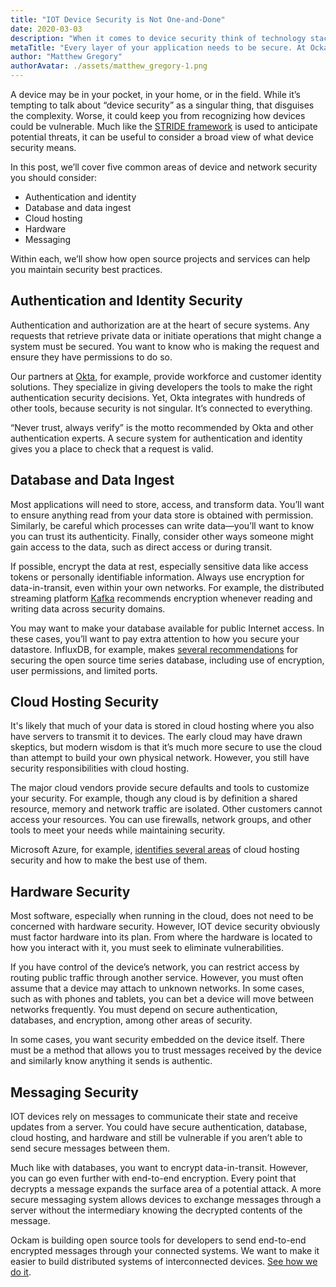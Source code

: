 ```yaml
---
title: "IOT Device Security is Not One-and-Done"
date: 2020-03-03
description: "When it comes to device security think of technology stacks, not platforms."
metaTitle: "Every layer of your application needs to be secure. At Ockam we suggest that developers think in stacks. Here's how..."
author: "Matthew Gregory"
authorAvatar: ./assets/matthew_gregory-1.png
---
```


A device may be in your pocket, in your home, or in the field. While it’s tempting to talk about “device security” as a singular thing, that disguises the complexity. Worse, it could keep you from recognizing how devices could be vulnerable. Much like the [STRIDE framework](https://www.ockam.io/learn/blog/introduction_to_STRIDE_security_model/) is used to anticipate potential threats, it can be useful to consider a broad view of what device security means.

In this post, we’ll cover five common areas of device and network security you should consider:

- Authentication and identity
- Database and data ingest
- Cloud hosting
- Hardware
- Messaging

Within each, we’ll show how open source projects and services can help you maintain security best practices.

## Authentication and Identity Security
Authentication and authorization are at the heart of secure systems. Any requests that retrieve private data or initiate operations that might change a system must be secured. You want to know who is making the request and ensure they have permissions to do so.

Our partners at [Okta](https://www.okta.com/), for example, provide workforce and customer identity solutions. They specialize in giving developers the tools to make the right authentication security decisions. Yet, Okta integrates with hundreds of other tools, because security is not singular. It’s connected to everything.

“Never trust, always verify” is the motto recommended by Okta and other authentication experts. A secure system for authentication and identity gives you a place to check that a request is valid.

## Database and Data Ingest
Most applications will need to store, access, and transform data. You’ll want to ensure anything read from your data store is obtained with permission. Similarly, be careful which processes can write data—you’ll want to know you can trust its authenticity. Finally, consider other ways someone might gain access to the data, such as direct access or during transit.

If possible, encrypt the data at rest, especially sensitive data like access tokens or personally identifiable information. Always use encryption for data-in-transit, even within your own networks. For example, the distributed streaming platform [Kafka](https://kafka.apache.org/) recommends encryption whenever reading and writing data across security domains.

You may want to make your database available for public Internet access. In these cases, you’ll want to pay extra attention to how you secure your datastore. InfluxDB, for example, makes [several recommendations](https://docs.influxdata.com/influxdb/v1.7/administration/security/) for securing the open source time series database, including use of encryption, user permissions, and limited ports.

## Cloud Hosting Security
It's likely that much of your data is stored in cloud hosting where you also have servers to transmit it to devices. The early cloud may have drawn skeptics, but modern wisdom is that it’s much more secure to use the cloud than attempt to build your own physical network. However, you still have security responsibilities with cloud hosting.

The major cloud vendors provide secure defaults and tools to customize your security. For example, though any cloud is by definition a shared resource, memory and network traffic are isolated. Other customers cannot access your resources. You can use firewalls, network groups, and other tools to meet your needs while maintaining security.

Microsoft Azure, for example, [identifies several areas](https://docs.microsoft.com/en-us/azure/security/fundamentals/overview) of cloud hosting security and how to make the best use of them.

## Hardware Security
Most software, especially when running in the cloud, does not need to be concerned with hardware security. However, IOT device security obviously must factor hardware into its plan. From where the hardware is located to how you interact with it, you must seek to eliminate vulnerabilities.

If you have control of the device’s network, you can restrict access by routing public traffic through another service. However, you must often assume that a device may attach to unknown networks. In some cases, such as with phones and tablets, you can bet a device will move between networks frequently. You must depend on secure authentication, databases, and encryption, among other areas of security.

In some cases, you want security embedded on the device itself. There must be a method that allows you to trust messages received by the device and similarly know anything it sends is authentic.

## Messaging Security
IOT devices rely on messages to communicate their state and receive updates from a server. You could have secure authentication, database, cloud hosting, and hardware and still be vulnerable if you aren’t able to send secure messages between them.

Much like with databases, you want to encrypt data-in-transit. However, you can go even further with end-to-end encryption. Every point that decrypts a message expands the surface area of a potential attack. A more secure messaging system allows devices to exchange messages through a server without the intermediary knowing the decrypted contents of the message.

Ockam is building open source tools for developers to send end-to-end encrypted messages through your connected systems. We want to make it easier to build distributed systems of interconnected devices. [See how we do it](https://www.ockam.io/).
